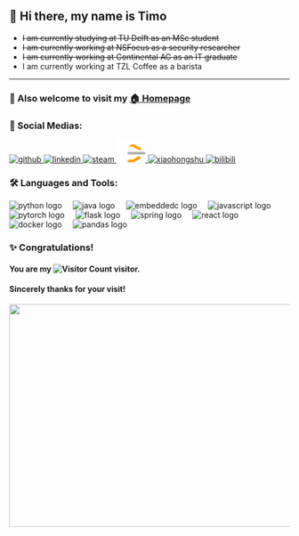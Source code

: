 ## :wave: Hi there, my name is Timo

- ~~I am currently studying at TU Delft as an MSc student~~
- ~~I am currently working at NSFocus as a security researcher~~
- ~~I am currently working at Continental AG as an IT graduate~~
- I am currently working at TZL Coffee as a barista

---

### :pushpin: Also welcome to visit my [🏠 Homepage](https://timo9madrid7.github.io/)

### 🚀 Social Medias:
<div align="left">
    <a href="https://github.com/Timo9Madrid7">
    <img src="https://www.svgrepo.com/download/475654/github-color.svg" width="52" height="40" alt="github"  />
    </a>
    <a href="https://www.linkedin.com/in/yuhangt1an">
    <img src="https://upload.wikimedia.org/wikipedia/commons/8/81/LinkedIn_icon.svg" width="52" height="40" alt="linkedin"  />
    </a>
    <a href="https://steamcommunity.com/id/Timo9Madrid7">
    <img src="https://upload.wikimedia.org/wikipedia/commons/8/83/Steam_icon_logo.svg" width="52" height="40" alt="steam"  />
    </a>
    <a href="https://leetcode.com/u/Timo9Madrid7">
    <img src="https://raw.githubusercontent.com/teamedwardforever/Readme-Generator/71f25dd8b98329b168142a6b782a107b75eab178/svg/Social/leet-code.svg" width="52" height="40" alt="leetcode"  />
    </a>
    <a href="https://www.xiaohongshu.com/user/profile/6202a29b000000001000a96a">
    <img src="https://files.brandlogos.net/svg/6pHg9QdYGc/Xiaohongshu-OQLB1Y4HE_brandlogos.net.svg" width="52" height="40" alt="xiaohongshu"  />
    </a>
    <a href="https://space.bilibili.com/278123980" target>
    <img src="https://upload.wikimedia.org/wikipedia/en/b/b7/Bilibili_logo.svg" width="52" height="40" alt="bilibili"  />
    </a>
</div>

### :hammer_and_wrench: Languages and Tools:
<div align="left">
    <img src="https://cdn.jsdelivr.net/gh/devicons/devicon/icons/python/python-original.svg" height="40" alt="python logo"  />
    <img width="12" />
    <img src="https://cdn.jsdelivr.net/gh/devicons/devicon/icons/java/java-original.svg" height="40" alt="java logo"  />
    <img width="12" />
    <img src="https://cdn.jsdelivr.net/gh/devicons/devicon/icons/embeddedc/embeddedc-original.svg" height="40" alt="embeddedc logo"  />
    <img width="12" />
    <img src="https://cdn.jsdelivr.net/gh/devicons/devicon/icons/javascript/javascript-original.svg" height="40" alt="javascript logo"  />
    <img width="12" />
    <img src="https://cdn.jsdelivr.net/gh/devicons/devicon/icons/pytorch/pytorch-original.svg" height="40" alt="pytorch logo"  />
    <img width="12" />
    <img src="https://cdn.jsdelivr.net/gh/devicons/devicon/icons/flask/flask-original.svg" height="40" alt="flask logo"  />
    <img width="12" />
    <img src="https://cdn.jsdelivr.net/gh/devicons/devicon/icons/spring/spring-original.svg" height="40" alt="spring logo"  />
    <img width="12" />
    <img src="https://cdn.jsdelivr.net/gh/devicons/devicon/icons/react/react-original.svg" height="40" alt="react logo"  />
    <img width="12" />
    <img src="https://cdn.jsdelivr.net/gh/devicons/devicon/icons/docker/docker-original.svg" height="40" alt="docker logo"  />
    <img width="12" />
    <img src="https://cdn.jsdelivr.net/gh/devicons/devicon/icons/pandas/pandas-original.svg" height="40" alt="pandas logo"  />
</div>

### ✨ Congratulations!

#### You are my ![Visitor Count](https://profile-counter.glitch.me/Christmas/count.svg) visitor.

#### Sincerely thanks for your visit!

<div align="left">
  <img height="400" width="800" src="https://github.com/Timo9Madrid7/Timo9Madrid7/blob/main/background.png?raw=true"  />
</div>